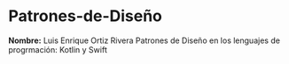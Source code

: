 # Patrones-de-Diseño
**Nombre:** Luis Enrique Ortiz Rivera
Patrones de Diseño en los lenguajes de progrmación: Kotlin y Swift 
